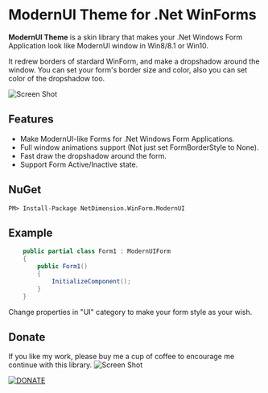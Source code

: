 # ModernUI Theme for .Net WinForms

**ModernUI Theme** is a skin library that makes your .Net Windows Form Application look like ModernUI window in Win8/8.1 or Win10.

It redrew borders of stardard WinForm, and make a dropshadow around the window. You can set your form's border size and color, also you can set color of the dropshadow too.

![Screen Shot](http://ohtrip.cn/media/20180212015259.jpg)

## Features
- Make ModernUI-like Forms for .Net Windows Form Applications.
- Full window animations support (Not just set FormBorderStyle to None).
- Fast draw the dropshadow around the form.
- Support Form Active/Inactive state.

## NuGet
```
PM> Install-Package NetDimension.WinForm.ModernUI
```


## Example


```C#
	public partial class Form1 : ModernUIForm
	{
		public Form1()
		{
			InitializeComponent();
		}
	}
```

Change properties in "UI" category to make your form style as your wish.

## Donate

If you like my work, please buy me a cup of coffee to encourage me continue with this library. 
![Screen Shot](http://ohtrip.cn/media/beg_with_border.png)

[![DONATE](http://ohtrip.cn/media/PayPal-donate-button.png)](https://www.paypal.me/mrjson)